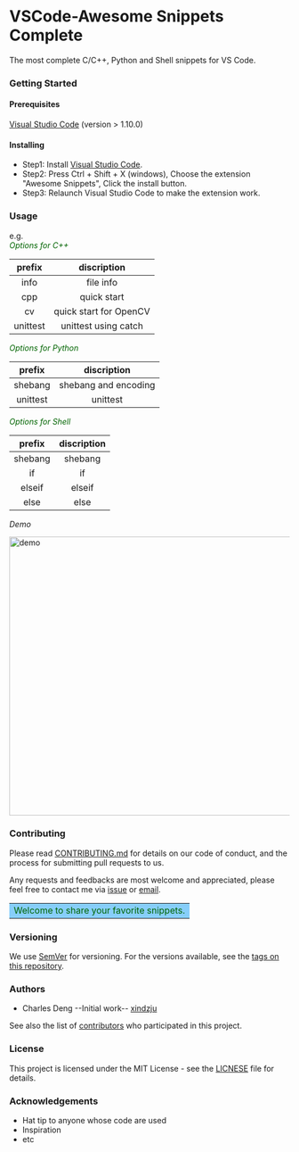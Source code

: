 # VSCode-Awesome Snippets Complete
The most complete C/C++, Python and Shell   snippets for VS Code.

### Getting Started
#### Prerequisites
[Visual Studio Code](https://code.visualstudio.com/) (version > 1.10.0)

#### Installing
* Step1: Install [Visual Studio Code](https://code.visualstudio.com/).
* Step2: Press Ctrl + Shift + X (windows), Choose the extension "Awesome Snippets", Click the install button.
* Step3: Relaunch Visual Studio Code to make the extension work.

### Usage
e.g.
<br>
<font color=DarkGreen>*Options for C++*</font>

| prefix          | discription                |
| :-------------: | :------------------------: |
| info            | file info              |
| cpp             | quick start            |
| cv              | quick start for OpenCV |
| unittest        | unittest using catch   |

<font color=DarkGreen>*Options for Python*</font>

| prefix          | discription      |
| :-------------: | :--------------: |
| shebang         | shebang and encoding |
| unittest        | unittest  |

<font color=DarkGreen>*Options for Shell*</font>

| prefix          | discription      |
| :-------------: | :--------------: |
| shebang         | shebang          |
| if              | if               |
| elseif          | elseif           |
| else            | else             |

*Demo*

<img src="https://raw.githubusercontent.com/xindzju/vscode-awesome-snippets/master/images/vscdemo.gif" width="650" height="500" alt="demo"/>


### Contributing
Please read [CONTRIBUTING.md]() for details on our code of conduct, and the process for submitting pull requests to us.

Any requests and feedbacks are most welcome and appreciated, please feel free to contact me via [issue](https://github.com/xindzju/vscode-awesome-snippets/issues) or [email](https://github.com/xindzju).

<table><tr><td bgcolor=LightSkyBlue>
<font color=DarkGreen>Welcome to share your favorite snippets.</font></td></tr></table>


### Versioning 
We use [SemVer](https://semver.org/) for versioning. For the versions available, see the [tags on this repository](https://github.com/xindzju/vscode-cppsnippets/tags).

### Authors
* Charles Deng  --Initial work-- [xindzju](https://github.com/xindzju)

See also the list of [contributors](https://github.com/xindzju/vscode-cppsnippets/graphs/contributors) who participated in this project.

### License
This project is licensed under the MIT License - see the [LICNESE](https://github.com/xindzju/vscode-cppsnippets/blob/master/LICENSE) file for details.

### Acknowledgements
* Hat tip to anyone whose code are used
* Inspiration
* etc
